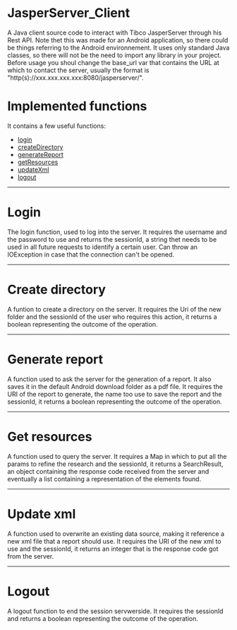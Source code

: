 # JasperServer_Client
A Java client source code to interact with Tibco JasperServer through his Rest API. Note thet this was made for an Android application, so there could be things referring to the Android environnement.
It uses only standard Java classes, so there will not be the need to import any library in your project. 
Before usage you shoul change the base_url var that contains the URL at which to contact the server, usually the format is "http(s)://xxx.xxx.xxx.xxx:8080/jasperserver/".

# Implemented functions
<div id="list">It contains a few useful functions:
<ul>
  <li><a href="#login">login</a></li>
  <li><a href="#directory">createDirectory</a></li>
  <li><a href="#rep">generateReport</a></li>
  <li><a href="#res">getResources</a></li>
  <li><a href="#upd">updateXml</a></li>
  <li><a href="#logout">logout</a></li>
</ul>
</div>
<hr>
<div id="login">
<h1>Login</h1>
The login function, used to log into the server. It requires the username and the password to use and returns the sessionId, a string thet needs to be used in all future requests to identify a certain user. Can throw an IOException in case that the connection can't be opened. 
</div>
<hr>
<div id="directory">
<h1>Create directory</h1>
A funtion to create a directory on the server. It requires the Uri of the new folder and the sessionId of the user who requires this action, it returns a boolean representing the outcome of the operation.
</div>
<hr>
<div id="rep">
<h1>Generate report</h1>
A function used to ask the server for the generation of a report. It also saves it in the default Android download folder as a pdf file. It requires the URI of the report to generate, the name too use to save the report and the sessionId, it returns a boolean representing the outcome of the operation.
</div>
<hr>
<div id="res">
<h1>Get resources</h1>
A function used to query the server. It requires a Map<String,String> in which to put all the params to refine the research and the sessionId, it returns a SearchResult, an object containing the response code received from the server and eventually a list containing a representation of the elements found.
</div>
<hr>
<div id="upd">
<h1>Update xml</h1>
A function used to overwrite an existing data source, making it reference a new xml file that a report should use. It requires the URI of the new xml to use and the sessionId, it returns an integer that is the response code got from the server.
</div>
<hr>
<div id="logout">
<h1>Logout</h1>
A logout function to end the session servwerside. It requires the sessionId and returns a boolean representing the outcome of the operation.
</div>
